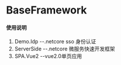 # BaseFramework


#### 使用说明

1.  Demo.Idp --.netcore sso 身份认证
2.  ServerSide --.netcore 微服务快速开发框架
3.  SPA.Vue2 --vue2.0单页应用